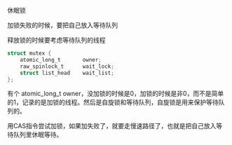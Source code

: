 休眠锁

加锁失败的时候，要把自己放入等待队列

释放锁的时候要考虑等待队列的线程

```c
struct mutex {
	atomic_long_t		owner;
	raw_spinlock_t		wait_lock;
	struct list_head	wait_list;
};
```

有个 atomic_long_t owner，没加锁的时候是0，加锁的时候是非0，而不是简单的1，记录的是加锁的线程。然后是自旋锁和等待队列，自旋锁是用来保护等待队列的。

用CAS指令尝试加锁，如果加失败了，就要走慢速路径了，也就是把自己放入等待队列里休眠等待。


